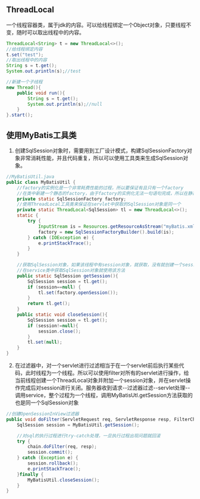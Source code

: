 ## ThreadLocal
一个线程容器类，属于jdk的内容。可以给线程绑定一个Object对象，只要线程不变，随时可以取出线程中的内容。
```java
ThreadLocal<String> t = new ThreadLocal<>();
//给线程绑定内容
t.set("test");
//取出线程中的内容
String s = t.get();
System.out.println(s);//test

//新建一个子线程
new Thread(){
    public void run(){
        String s = t.get();
        System.out.println(s);//null
    }
}.start();
```

## 使用MyBatis工具类
1. 创建SqlSession对象时，需要用到工厂设计模式，构建SqlSessionFactory对象非常消耗性能，并且代码重复，所以可以使用工具类来生成SqlSession对象。
```java
//MyBatisUtil.java
public class MyBatisUtil {
    //factory的实例化是一个非常耗费性能的过程，所以要保证有且只有一个factory
    //在类中新建一个静态的factory，由于factory的实例化无法一句语句完成，所以在静态块中实例化该对象，来保证只有一个factory对象
    private static SqlSessionFactory factory;
    //使用ThreadLocal工具类来保证在servlet中获取的SqlSession对象是同一个
    private static ThreadLocal<SqlSession> tl = new ThreadLocal<>();
    static {
        try {
            InputStream is = Resources.getResourceAsStream("myBatis.xml");
            factory = new SqlSessionFactoryBuilder().build(is);
        } catch (IOException e) {
            e.printStackTrace();
        }
    }

    //获取SqlSession对象，如果该线程中有session对象，就获取，没有就创建一个session对象放入ThreadLocal对象中
    //在service类中获取SqlSession对象就使用该方法
    public static SqlSession getSession(){
        SqlSession session = tl.get();
        if (session==null) {
            tl.set(factory.openSession());
        }
        return tl.get();
    }
    public static void closeSession(){
        SqlSession session = tl.get();
        if (session!=null){
            session.close();
        }
        tl.set(null);
    }
}
```
2. 在过滤器中，对一个servlet进行过滤相当于在一个servlet前后执行某些代码，此时线程为一个线程。所以可以使用filter对所有的servlet进行操作，给当前线程创建一个ThreadLocal对象并附加一个session对象，并在servlet操作完成后对session进行关闭。服务器收到请求--过滤器过滤--servlet处理--调用service，整个过程为一个线程，调用MyBatisUtl.getSession方法获取的也是同一个SqlSession对象
```java
//创建OpenSessionInView过滤器
public void doFilter(ServletRequest req, ServletResponse resp, FilterChain chain) throws ServletException, IOException {
    SqlSession session = MyBatisUtil.getSession();

    //对sql的执行过程进行try-catch处理，一旦执行过程出现问题就回滚
    try {
        chain.doFilter(req, resp);
        session.commit();
    } catch (Exception e) {
        session.rollback();
        e.printStackTrace();
    }finally {
        MyBatisUtil.closeSession();
    }
}
```